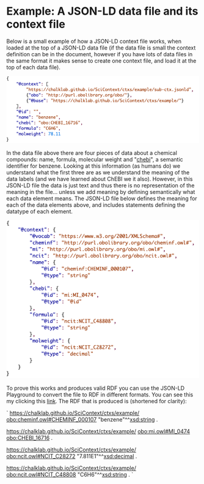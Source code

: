 # Example: A JSON-LD data file and its context file
Below is a small example of how a JSON-LD context file works, when loaded at the top of a JSON-LD data file (if the data
file is small the context definition can be in the document, however if you have lots of data files in the same format it
makes sense to create one context file, and load it at the top of each data file).

<div align="center"><img src="images/example_file.png" alt="JSON-LD data file" width="700"></div>

In the data file above there are four pieces of data about a chemical compounds: name, formula, molecular weight and 
"[chebi](https://www.ebi.ac.uk/chebi/searchId.do?chebiId=CHEBI:16716)", a semantic identifier for benzene. Looking at
this information (as humans do) we understand what the first three are as we understand the meaning of the data labels
(and we have learned about ChEBI we it also).  However, in this JSON-LD file the data is just text and thus there is no
representation of the meaning in the file... unless we add meaning by defining semantically what each data element
means.  The JSON-LD file below defines the meaning for each of the data elements above, and includes statements defining
the datatype of each element.

<div align="center"><img src="images/example_ctx.png" alt="JSON-LD context file" width="600"></div>

To prove this works and produces valid RDF you can use the JSON-LD Playground to convert the file to RDF in different 
formats.  You can see this my clicking this [link](https://tinyurl.com/2mkhg6f4). The RDF that is produced is 
(shortened for clarity):

`
<https://chalklab.github.io/SciContext/ctxs/example/> <obo:cheminf.owl#CHEMINF_000107> "benzene"^^<xsd:string> .

<https://chalklab.github.io/SciContext/ctxs/example/> <obo:mi.owl#MI_0474> <obo:CHEBI_16716> .

<https://chalklab.github.io/SciContext/ctxs/example/> <obo:ncit.owl#NCIT_C28272> "7.811E1"^^<xsd:decimal> .

<https://chalklab.github.io/SciContext/ctxs/example/> <obo:ncit.owl#NCIT_C48808> "C6H6"^^<xsd:string> .
`